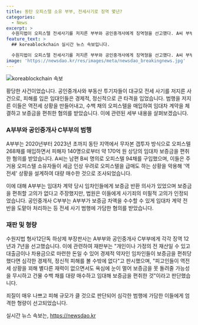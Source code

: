 ```yaml
---
title: 동탄 오피스텔 소유 부부, 전세사기로 징역 몇년?
categories:
  - News
excerpt: >
  수원지법이 오피스텔 전세사기를 저지른 부부와 공인중개사에게 징역형을 선고했다. A씨 부부는 수백 채의 오피스텔을 사들이며 170억 원 상당의 임대차 보증금을 편취한 혐의로 기소됐고, 공인중개사 C씨 부부는 이 사건에 가담한 혐의를 받는다. 법원은 이들의 행동이 경제적, 정신적 피해를 초래했다고 판시했으며, A씨 부부는 사기죄의 미필적 고의가 인정됐다.
feature_text: >
  ## koreablockchain 실시간 뉴스 속보입니다.

  수원지법이 오피스텔 전세사기를 저지른 부부와 공인중개사에게 징역형을 선고했다. A씨 부부는 수백 채의 오피스텔을 사들이며 170억 원 상당의 임대차 보증금을 편취한 혐의로 기소됐고, 공인중개사 C씨 부부는 이 사건에 가담한 혐의를 받는다. 법원은 이들의 행동이 경제적, 정신적 피해를 초래했다고 판시했으며, A씨 부부는 사기죄의 미필적 고의가 인정됐다.
image: 'https://newsdao.kr/res/images/meta/newsdao_breakingnews.jpg'
---
```


<p><img src="https://newsdao.kr/res/images/meta/newsdao_breakingnews.jpg" alt="koreablockchain 속보" /></p>

<p>황당한 사건이었습니다. 공인중개사와 부동산 투기자들이 대규모 전세 사기를 저지른 사건으로, 피해를 입은 임대인들은 경제적, 정신적으로 큰 타격을 입었습니다. 범행을 저지른 이들은 역전세 상황을 만들어내고, 수백 채의 오피스텔을 매입하여 임대차 계약을 체결하고 보증금을 편취한 혐의를 받았습니다. 이에 관련된 세부 내용을 살펴보겠습니다. </p>

<h3>A부부와 공인중개사 C부부의 범행</h3>

<p>A부부는 2020년부터 2023년 초까지 동탄 지역에서 무자본 갭투자 방식으로 오피스텔 268채를 매입하면서 피해자 140명으로부터 약 170억 원 상당의 임대차 보증금을 편취한 혐의를 받았습니다. A씨는 남편 B씨 명의로 오피스텔 94채를 구입했으며, 이들은 주거용 오피스텔 소유자들이 세금 인상 우려로 오피스텔을 급매도 하는 상황을 악용해 '역전세' 상황을 설계하여 대량 매수한 것으로 조사되었습니다. </p>

<p>이에 대해 A부부는 임대차 계약 당시 임차인들에게 보증금 반환 의사가 있었으며 보증금을 편취할 고의가 없다고 주장했지만, 법원은 이들에게 사기죄의 미필적 고의가 인정되었습니다. 공인중개사 C부부는 A부부가 보증금 차액을 수수할 수 있게 임대차 계약 전반을 도맡아 처리하는 등 전세 사기 범행에 가담한 혐의를 받았습니다.</p>

<h3>재판 및 형량</h3>

<p>수원지법 형사12단독 하상제 부장판사는 A부부와 공인중개사 C부부에게 각각 징역 12년과 7년을 선고했습니다. 이에 관련하여 재판부는 "개인이나 가정의 전 재산일 수 있고 대출금이나 차용금으로 마련한 돈일 수 있어 경제적 약자인 임차인들이 보증금을 편취당했다면 심각한 경제적, 정신적 피해를 볼 수밖에 없다"고 판시했으며, "피고인들이 역전세 상황을 꾀해 별다른 재력이 없으면서도 욕심에 눈이 멀어 보증금을 못 돌려줄 가능성을 무시하고 건물 수백 채를 대량 매수하고 임대해 보증금을 편취한 것"이라고 판단했습니다.</p>

<p>죄질이 매우 나쁘고 피해 규모가 클 것으로 판단되어 심각한 범행에 가담한 이들에게 엄격한 형량이 선고되었습니다.</p>
실시간 뉴스 속보는, <a href="https://newsdao.kr" rel="dofollow">https://newsdao.kr</a>


